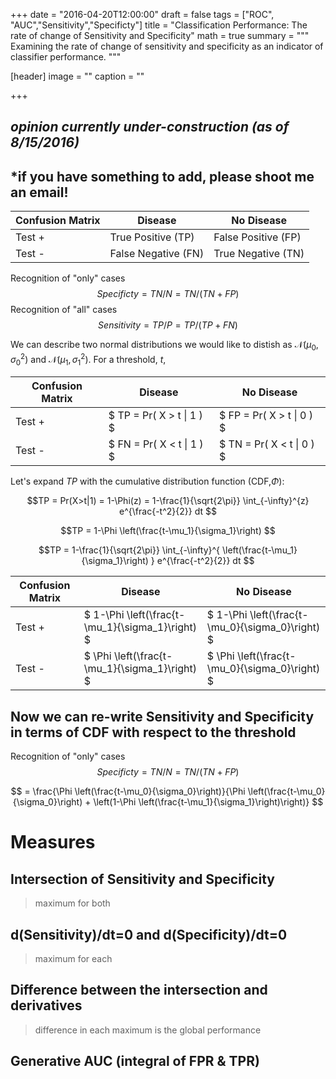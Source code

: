 +++
date = "2016-04-20T12:00:00"
draft = false
tags = ["ROC", "AUC","Sensitivity","Specificty"]
title = "Classification Performance: The rate of change of Sensitivity and Specificity"
math = true
summary = """
Examining the rate of change of sensitivity and specificity as an indicator of classifier performance.
"""

[header]
image = ""
caption = ""

+++

## *opinion currently under-construction (as of 8/15/2016)*
## *if you have something to add, please shoot me an email!

Confusion Matrix|Disease    | No Disease
--------|--------|------
Test +|True Positive (TP)     | False Positive (FP)
Test -|False Negative (FN)   | True Negative (TN)

Recognition of "only" cases $$ Specificty = TN/N = TN/(TN+FP) $$
Recognition of "all" cases $$ Sensitivity = TP/P = TP/(TP+FN) $$

We can describe two normal distributions we would like to distish as $\mathcal{N}(\mu_0,\sigma_0^2)$ and $\mathcal{N}(\mu_1,\sigma_1^2)$. For a threshold, $t$,

Confusion Matrix|Disease    | No Disease
--------|--------|------
Test +| $ TP = Pr( X > t \| 1 ) $     | $ FP = Pr( X > t \| 0 ) $
Test -|$ FN = Pr( X < t \| 1 ) $   | $ TN = Pr( X < t \| 0 ) $

Let's expand $TP$ with the cumulative distribution function (CDF,$\Phi$):

$$TP = Pr(X>t|1) = 1-\Phi(z) = 1-\frac{1}{\sqrt{2\pi}} \int_{-\infty}^{z} e^{\frac{-t^2}{2}} dt $$

$$TP  = 1-\Phi \left(\frac{t-\mu_1}{\sigma_1}\right) $$

$$TP =  1-\frac{1}{\sqrt{2\pi}} \int_{-\infty}^{ \left(\frac{t-\mu_1}{\sigma_1}\right) } e^{\frac{-t^2}{2}} dt $$

Confusion Matrix|Disease    | No Disease
--------|--------|------
Test +| $ 1-\Phi \left(\frac{t-\mu_1}{\sigma_1}\right) $     | $ 1-\Phi \left(\frac{t-\mu_0}{\sigma_0}\right) $
Test -|$ \Phi \left(\frac{t-\mu_1}{\sigma_1}\right) $   | $ \Phi \left(\frac{t-\mu_0}{\sigma_0}\right) $

## Now we can re-write Sensitivity and Specificity in terms of CDF with respect to the threshold

Recognition of "only" cases 
$$ Specificty = TN/N = TN/(TN+FP) $$

$$ = \frac{\Phi \left(\frac{t-\mu_0}{\sigma_0}\right)}{\Phi \left(\frac{t-\mu_0}{\sigma_0}\right) + \left(1-\Phi \left(\frac{t-\mu_1}{\sigma_1}\right)\right)} $$

# Measures

## Intersection of Sensitivity and Specificity
> maximum for both

## d(Sensitivity)/dt=0 and d(Specificity)/dt=0
> maximum for each

## Difference between the intersection and derivatives
> difference in each maximum is the global performance

## Generative AUC (integral of FPR & TPR)

